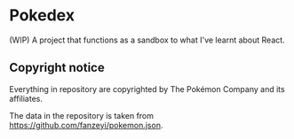 # Pokedex
(WIP) A project that functions as a sandbox to what I've learnt about React.

## Copyright notice
Everything in repository are copyrighted by The Pokémon Company and its affiliates.

The data in the repository is taken from https://github.com/fanzeyi/pokemon.json.

